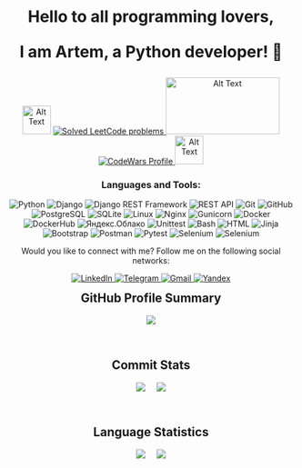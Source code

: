 <h1 align="center">Hello to all programming lovers, 

I am Artem, a Python developer! 👋</h1>



<p align="center">
<img src="https://media0.giphy.com/media/du3J3cXyzhj75IOgvA/giphy.gif?cid=ecf05e47xlwx7sw2jqpg6u507usc9rk1rfnzgxkr3tuey4uu&ep=v1_gifs_search&rid=giphy.gif&ct=g" alt="Alt Text" width="50" height="50">
  <a href="https://leetcode.com/vah-art/">
    <img alt="Solved LeetCode problems" src="https://img.shields.io/badge/dynamic/json?style=flat&labelColor=black&color=blue&label=Solved&query=solvedOverTotal&url=https%3A%2F%2Fleetcode-badge.vercel.app%2Fapi%2Fusers%2Fvah-art&logo=leetcode&logoColor=yellow" />
  </a>
<img src="https://assets.objkt.media/file/assets-003/QmRZTDE7AvHfkYgfP1WCCAf1j1GeMRcrq3rCowaHFNNmSQ/artifact" alt="Alt Text" width="200" height="100">
  <a href="https://www.codewars.com/users/artyom_v">
    <img alt="CodeWars Profile" src="https://www.codewars.com/users/artyom_v/badges/micro" />
  </a>
<img src="https://media0.giphy.com/media/du3J3cXyzhj75IOgvA/giphy.gif?cid=ecf05e47xlwx7sw2jqpg6u507usc9rk1rfnzgxkr3tuey4uu&ep=v1_gifs_search&rid=giphy.gif&ct=g" alt="Alt Text" width="50" height="50">
</p>



<div align="center">
  <h3>Languages and Tools:</h3>
  <p>
    <img alt="Python" src="https://img.shields.io/badge/-Python-3776AB?style=flat&logo=python&logoColor=white" />
    <img alt="Django" src="https://img.shields.io/badge/-Django-092E20?style=flat&logo=django&logoColor=white" />
    <img alt="Django REST Framework" src="https://img.shields.io/badge/-Django%20REST%20Framework-092E20?style=flat&logo=django&logoColor=white" />
    <img alt="REST API" src="https://img.shields.io/badge/-REST%20API-009688?style=flat&logo=api&logoColor=white" />
    <img alt="Git" src="https://img.shields.io/badge/-Git-F05032?style=flat&logo=git&logoColor=white" />
    <img alt="GitHub" src="https://img.shields.io/badge/-GitHub-181717?style=flat&logo=github&logoColor=white" />
    <img alt="PostgreSQL" src="https://img.shields.io/badge/-PostgreSQL-336791?style=flat&logo=postgresql&logoColor=white" />
    <img alt="SQLite" src="https://img.shields.io/badge/-SQLite-003B57?style=flat&logo=sqlite&logoColor=white" />
    <img alt="Linux" src="https://img.shields.io/badge/-Linux-FCC624?style=flat&logo=linux&logoColor=white" />
    <img alt="Nginx" src="https://img.shields.io/badge/-Nginx-269539?style=flat&logo=nginx&logoColor=white" />
    <img alt="Gunicorn" src="https://img.shields.io/badge/-Gunicorn-75A940?style=flat&logo=python&logoColor=white" />
    <img alt="Docker" src="https://img.shields.io/badge/-Docker-2496ED?style=flat&logo=docker&logoColor=white" />
    <img alt="DockerHub" src="https://img.shields.io/badge/-Docker%20Hub-2496ED?style=flat&logo=docker&logoColor=white" />
    <img alt="Яндекс.Облако" src="https://img.shields.io/badge/-Яндекс.Облако-FF0000?style=flat&logo=yandex&logoColor=white" />
    <img alt="Unittest" src="https://img.shields.io/badge/-Unittest-red?style=flat&logo=python&logoColor=white" />
    <img alt="Bash" src="https://img.shields.io/badge/-Bash-4EAA25?style=flat&logo=gnu-bash&logoColor=white" />
    <img alt="HTML" src="https://img.shields.io/badge/-HTML-E34F26?style=flat&logo=html5&logoColor=white" />
    <img alt="Jinja" src="https://img.shields.io/badge/-Jinja-B41717?style=flat&logo=jinja&logoColor=white" />
    <img alt="Bootstrap" src="https://img.shields.io/badge/-Bootstrap-563D7C?style=flat&logo=bootstrap&logoColor=white" />
    <img alt="Postman" src="https://img.shields.io/badge/-Postman-FF6C37?style=flat&logo=postman&logoColor=white" />
    <img alt="Pytest" src="https://img.shields.io/badge/-Pytest-0A9EDC?style=flat&logo=pytest&logoColor=white" />
    <img alt="Selenium" src="https://img.shields.io/badge/-Selenium-43B02A?style=flat&logo=selenium&logoColor=white" />
    <img alt="Selenium" src="https://img.shields.io/badge/-SeleniumBase-43B02A?style=flat&logo=selenium&logoColor=white" />
</div>

<p align="center">Would you like to connect with me? Follow me on the following social networks:</p>
<p align="center">
    <a href="https://www.linkedin.com/in/artem-vakh-353594207/">
        <img alt="LinkedIn" src="https://img.shields.io/badge/-LinkedIn-0077B5?style=for-the-badge&logo=linkedin&logoColor=white" />
    </a>
    <a href="https://t.me/artyom_vahr">
        <img alt="Telegram" src="https://img.shields.io/badge/-Telegram-2CA5E0?style=for-the-badge&logo=telegram&logoColor=white"/>
    </a>
    <a href="mailto:art.vakhrushev@gmail.com">
        <img alt="Gmail" src="https://img.shields.io/badge/Gmail-art.vakhrushev%40gmail.com-D14836?style=for-the-badge&logo=gmail&logoColor=white" />
    </a>
    <a href="mailto:helllsin@yandex.ru">
        <img alt="Yandex" src="https://img.shields.io/badge/Yandex-helllsin%40yandex.ru-FF0000?style=for-the-badge&logo=yandex&logoColor=white" />
    </a>
</p>


<div style="display: flex; flex-direction: column; justify-content: center; align-items: center;">
  <h2 style="margin-top: 0;">GitHub Profile Summary</h2>
<div style="margin-bottom: 30px; display: flex; justify-content: center; align-items: center">
  <img src="https://github-profile-summary-cards.vercel.app/api/cards/profile-details?username=artyom-vah&theme=solarized_dark&cache_seconds=86400" style="max-width: 100%" />
</div>
  <h2>Commit Stats</h2>
  <div style="display: flex; justify-content: center; align-items: flex-start; margin-bottom: 30px;">
    <img src="https://github-profile-summary-cards.vercel.app/api/cards/productive-time?username=artyom-vah&theme=solarized_dark" style="margin-right: 20px; flex-basis: 50%; max-width: 600px;" />
    <img src="https://github-profile-summary-cards.vercel.app/api/cards/stats?username=artyom-vah&theme=solarized_dark" style="flex-basis: 50%; max-width: 600px;" />
  </div>
  <h2>Language Statistics</h2>
  <div style="display: flex; justify-content: center; align-items: flex-start;">
    <img src="https://github-readme-stats.vercel.app/api/top-langs/?username=artyom-vah&layout=compact&langs_count=8&theme=radical" style="margin-right: 20px; flex-basis: 50%; max-width: 600px;" />
    <img src="https://github-profile-summary-cards.vercel.app/api/cards/repos-per-language?username=artyom-vah&theme=solarized_dark" style="flex-basis: 50%; max-width: 600px;" />
  </div>
</div>

